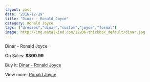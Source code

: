 ```yaml
---
layout: post
date: '2016-12-29'
title: "Dinar - Ronald Joyce"
category: Ronald Joyce
tags: ["dresses","dinar","custom","joyce","formal"]
image: http://img.metalkind.com/12936-thickbox_default/dinar.jpg
---
```

Dinar - Ronald Joyce

On Sales: **$300.99**
<a href="https://www.metalkind.com/en/ronald-joyce/5821-dinar.html"><amp-img layout="responsive" width="600" height="600" src="//img.metalkind.com/12936-thickbox_default/dinar.jpg" alt="Dinar - Ronald Joyce 0" /></a>
<a href="https://www.metalkind.com/en/ronald-joyce/5821-dinar.html"><amp-img layout="responsive" width="600" height="600" src="//img.metalkind.com/12937-thickbox_default/dinar.jpg" alt="Dinar - Ronald Joyce 1" /></a>
<a href="https://www.metalkind.com/en/ronald-joyce/5821-dinar.html"><amp-img layout="responsive" width="600" height="600" src="//img.metalkind.com/12938-thickbox_default/dinar.jpg" alt="Dinar - Ronald Joyce 2" /></a>
<a href="https://www.metalkind.com/en/ronald-joyce/5821-dinar.html"><amp-img layout="responsive" width="600" height="600" src="//img.metalkind.com/12939-thickbox_default/dinar.jpg" alt="Dinar - Ronald Joyce 3" /></a>

Buy it: [Dinar - Ronald Joyce](https://www.metalkind.com/en/ronald-joyce/5821-dinar.html "Dinar - Ronald Joyce")

View more: [Ronald Joyce](https://www.metalkind.com/en/110-ronald-joyce "Ronald Joyce")